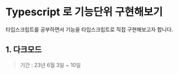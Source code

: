 # Typescript 로 기능단위 구현해보기
타입스크립트를 공부하면서 기능을 타입스크립트로 직접 구현해보고자 합니다. 

## 1. 다크모드 
> 기간 : 23년 6월 3일 ~ 10일 

